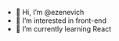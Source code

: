 - 👋 Hi, I’m @ezenevich
- 👀 I’m interested in front-end
- 🌱 I’m currently learning React


<!---
ezenevich/ezenevich is a ✨ special ✨ repository because its `README.md` (this file) appears on your GitHub profile.
You can click the Preview link to take a look at your changes.
--->
